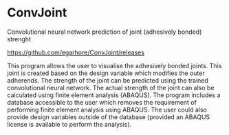 # ConvJoint
Convolutional neural network prediction of joint (adhesively bonded) strenght

https://github.com/egarhore/ConvJoint/releases

This program allows the user to visualise the adhesively bonded joints.
This joint is created based on the design variable which modifies the outer adherends.
The strength of the joint can be predicted using the trained convolutional neural network.
The actual strength of the joint can also be calculated using finite element analysis (ABAQUS).
The program includes a database accessible to the user which removes the requirement of performing finite element analysis using ABAQUS.
The user could also provide design variables outside of the database (provided an ABAQUS license is available to perform the analysis).
